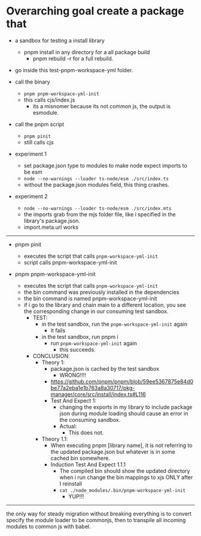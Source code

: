 # Overarching goal create a package that

* a sandbox for testing a install library
  * pnpm install in any directory for a all package build
    * pnpm rebuild -r for a full rebuild.
* go inside this test-pnpm-workspace-yml folder.
* call the binary
  * `pnpm pnpm-workspace-yml-init`
  * this calls cjs/index.js
    * its a misnomer because its not common js, the output is esmodule.
* call the pnpm script
  * `pnpm pinit`
  * still calls cjs
  <!-- * So far it isn't working. I need to understand targets -->

* experiment 1
  * set package.json type to modules to make node expect imports to be esm
  * `node --no-warnings --loader ts-node/esm ./src/index.ts`
  * without the package.json modules field, this thing crashes.

* experiment 2
  * `node --no-warnings --loader ts-node/esm ./src/index.mts`
  * the imports grab from the mjs folder file, like i specified in the library's package.json.
  * import.meta.url works

---

* pnpm pinit
  * executes the script that calls `pnpm-workspace-yml-init`
  * script calls pnpm-workspace-yml-init

* pnpm pnpm-workspace-yml-init
  * executes the script that calls `pnpm-workspace-yml-init`
  * the bin command was previously installed in the dependencies
  * the bin command is named pnpm-workspace-yml-init
  * if i go to the library and chain main to a different location, you see the corresponding change in our consuming test sandbox.
    * TEST:
      * in the test sandbox, run the `pnpm-workspace-yml-init` again
        * it fails
      * in the test sandbox, run pnpm i
        * run `pnpm-workspace-yml-init` again
          * this succeeds.
    * CONCLUSION:
      * Theory 1:
        * package.json is cached by the test sandbox
          * WRONG!!!!
        * <https://github.com/pnpm/pnpm/blob/59ee5367875e84d0be77a2eba1e1b763a8a30717/pkg-manager/core/src/install/index.ts#L116>
        * Test And Expect 1:
          * changing the exports in my library to include package json during module loading should cause an error in the consuming sandbox.
          * Actual:
            * This does not.
      * Theory 1.1:
        * When executing pnpm [library name], it is not referring to the updated package.json but whatever is in some cached bin somewhere.
        * Induction Test And Expect 1.1.1
          * The compiled bin should show the updated directory when i run change the bin mappings to xjs ONLY after I reinstall
          * `cat ./node_modules/.bin/pnpm-workspace-yml-init`
            * YUP!!!

---

the only way for steady migration without breaking everything is to convert specify the module loader to be commonjs, then to transpile all incoming modules to common js with babel.
